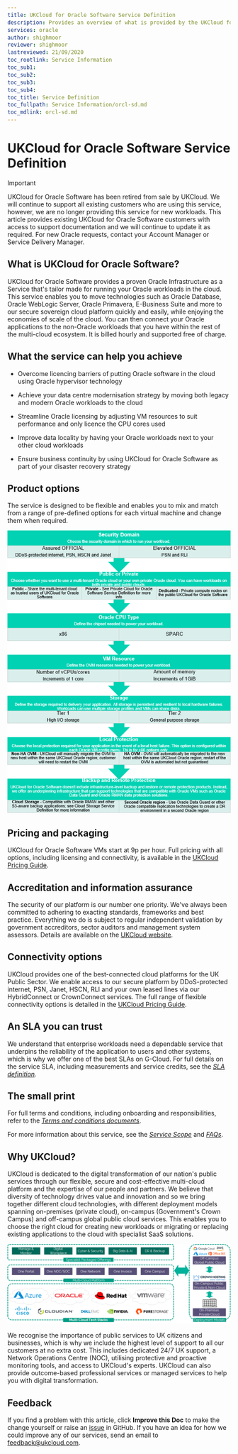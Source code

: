 ```yaml
---
title: UKCloud for Oracle Software Service Definition
description: Provides an overview of what is provided by the UKCloud for Oracle Software service
services: oracle
author: shighmoor
reviewer: shighmoor
lastreviewed: 21/09/2020
toc_rootlink: Service Information
toc_sub1: 
toc_sub2:
toc_sub3:
toc_sub4:
toc_title: Service Definition
toc_fullpath: Service Information/orcl-sd.md
toc_mdlink: orcl-sd.md
---
```


# UKCloud for Oracle Software Service Definition

> [!IMPORTANT]
> UKCloud for Oracle Software has been retired from sale by UKCloud. We will continue to support all existing customers who are using this service, however, we are no longer providing this service for new workloads. This article provides existing UKCloud for Oracle Software customers with access to support documentation and we will continue to update it as required. For new Oracle requests, contact your Account Manager or Service Delivery Manager.

## What is UKCloud for Oracle Software?

UKCloud for Oracle Software provides a proven Oracle Infrastructure as a Service that's tailor made for running your Oracle workloads in the cloud. This service enables you to move technologies such as Oracle Database, Oracle WebLogic Server, Oracle Primavera, E-Business Suite and more to our secure sovereign cloud platform quickly and easily, while enjoying the economies of scale of the cloud. You can then connect your Oracle applications to the non-Oracle workloads that you have within the rest of the multi-cloud ecosystem. It is billed hourly and supported free of charge.

## What the service can help you achieve

- Overcome licencing barriers of putting Oracle software in the cloud using Oracle hypervisor technology

- Achieve your data centre modernisation strategy by moving both legacy and modern Oracle workloads to the cloud

- Streamline Oracle licensing by adjusting VM resources to suit performance and only licence the CPU cores used

- Improve data locality by having your Oracle workloads next to your other cloud workloads

- Ensure business continuity by using UKCloud for Oracle Software as part of your disaster recovery strategy

## Product options

The service is designed to be flexible and enables you to mix and match from a range of pre-defined options for each virtual machine and change them when required.

![UKCloud for Oracle Software product options](images/orcl-product-options-g12.png)

## Pricing and packaging

UKCloud for Oracle Software VMs start at 9p per hour. Full pricing with all options, including licensing and connectivity, is available in the [UKCloud Pricing Guide](https://ukcloud.com/pricing-guide).

## Accreditation and information assurance

The security of our platform is our number one priority. We've always been committed to adhering to exacting standards, frameworks and best practice. Everything we do is subject to regular independent validation by government accreditors, sector auditors and management system assessors. Details are available on the [UKCloud website](https://ukcloud.com/governance/).

## Connectivity options

UKCloud provides one of the best-connected cloud platforms for the UK Public Sector. We enable access to our secure platform by DDoS-protected internet, PSN, Janet, HSCN, RLI and your own leased lines via our HybridConnect or CrownConnect services. The full range of flexible connectivity options is detailed in the [UKCloud Pricing Guide](https://ukcloud.com/pricing-guide).

## An SLA you can trust

We understand that enterprise workloads need a dependable service that underpins the reliability of the application to users and other systems, which is why we offer one of the best SLAs on G-Cloud. For full details on the service SLA, including measurements and service credits, see the [*SLA definition*](../other/other-ref-sla-definition.md).

## The small print

For full terms and conditions, including onboarding and responsibilities, refer to the [*Terms and conditions documents*](../other/other-ref-terms-and-conditions.md).

For more information about this service, see the [*Service Scope*](orcl-sco.md) and [*FAQs*](orcl-faq.md).

## Why UKCloud?

UKCloud is dedicated to the digital transformation of our nation's public services through our flexible, secure and cost-effective multi-cloud platform and the expertise of our people and partners. We believe that diversity of technology drives value and innovation and so we bring together different cloud technologies, with different deployment models spanning on-premises (private cloud), on-campus (Government's Crown Campus) and off-campus global public cloud services. This enables you to choose the right cloud for creating new workloads or migrating or replacing existing applications to the cloud with specialist SaaS solutions.

![UKCloud services](images/ukc-services-g12.png)

We recognise the importance of public services to UK citizens and businesses, which is why we include the highest level of support to all our customers at no extra cost. This includes dedicated 24/7 UK support, a Network Operations Centre (NOC), utilising protective and proactive monitoring tools, and access to UKCloud's experts. UKCloud can also provide outcome-based professional services or managed services to help you with digital transformation.

## Feedback

If you find a problem with this article, click **Improve this Doc** to make the change yourself or raise an [issue](https://github.com/UKCloud/documentation/issues) in GitHub. If you have an idea for how we could improve any of our services, send an email to <feedback@ukcloud.com>.
